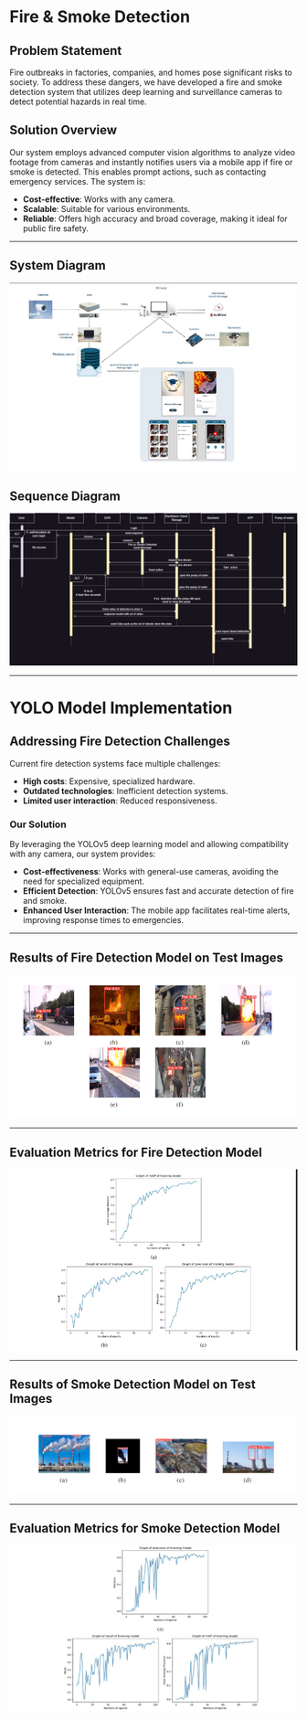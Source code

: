# Fire & Smoke Detection

## Problem Statement
Fire outbreaks in factories, companies, and homes pose significant risks to society. To address these dangers, we have developed a fire and smoke detection system that utilizes deep learning and surveillance cameras to detect potential hazards in real time.

## Solution Overview
Our system employs advanced computer vision algorithms to analyze video footage from cameras and instantly notifies users via a mobile app if fire or smoke is detected. This enables prompt actions, such as contacting emergency services. The system is:
- **Cost-effective**: Works with any camera.
- **Scalable**: Suitable for various environments.
- **Reliable**: Offers high accuracy and broad coverage, making it ideal for public fire safety.

---

## System Diagram
![System Diagram](https://github.com/Mkhalifa1/Fire-and-Smoke-Detection/blob/main/Resources/1.jpg)

## Sequence Diagram
![Sequence Diagram](https://github.com/Mkhalifa1/Fire-and-Smoke-Detection/blob/main/Resources/2.png)

---

# YOLO Model Implementation

## Addressing Fire Detection Challenges
Current fire detection systems face multiple challenges:
- **High costs**: Expensive, specialized hardware.
- **Outdated technologies**: Inefficient detection systems.
- **Limited user interaction**: Reduced responsiveness.

### Our Solution
By leveraging the YOLOv5 deep learning model and allowing compatibility with any camera, our system provides:
- **Cost-effectiveness**: Works with general-use cameras, avoiding the need for specialized equipment.
- **Efficient Detection**: YOLOv5 ensures fast and accurate detection of fire and smoke.
- **Enhanced User Interaction**: The mobile app facilitates real-time alerts, improving response times to emergencies.

---

## Results of Fire Detection Model on Test Images
![Fire Detection Results](https://github.com/Mkhalifa1/Fire-and-Smoke-Detection/blob/main/Resources/3.jpg)

---

## Evaluation Metrics for Fire Detection Model
![Evaluation Metrics](https://github.com/Mkhalifa1/Fire-and-Smoke-Detection/blob/main/Resources/4.jpg)

---
## Results of Smoke Detection Model on Test Images
![Fire Detection Results](https://github.com/Mkhalifa1/Fire-and-Smoke-Detection/blob/main/Resources/5.jpg)

---

## Evaluation Metrics for Smoke Detection Model
![Evaluation Metrics](https://github.com/Mkhalifa1/Fire-and-Smoke-Detection/blob/main/Resources/6.jpg)

